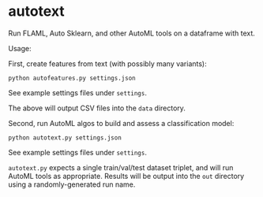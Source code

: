 # autotext
Run FLAML, Auto Sklearn, and other AutoML tools on a dataframe with text.

Usage:

First, create features from text (with possibly many variants):

```
python autofeatures.py settings.json
```
See example settings files under `settings`.

The above will output CSV files into the `data` directory.

Second, run AutoML algos to build and assess a classification model:

```
python autotext.py settings.json
```
See example settings files under `settings`.

`autotext.py` expects a single train/val/test dataset triplet, and will run
AutoML tools as appropriate. Results will be output into the `out` directory
using a randomly-generated run name.

